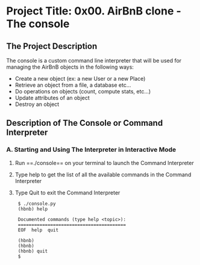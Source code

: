 
# **Project Title: 0x00. AirBnB clone - The console**

## **The Project Description**

The console is a custom command line interpreter that will be used for managing the AirBnB objects in the following ways:

* Create a new object (ex: a new User or a new Place)
* Retrieve an object from a file, a database etc…
* Do operations on objects (count, compute stats, etc…)
* Update attributes of an object
* Destroy an object

## **Description of The Console or Command Interpreter**

### **A. Starting and Using The Interpreter in Interactive Mode**

1. Run ==./console== on your terminal to launch the Command Interpreter
2. Type help to get the list of all the available commands in the Command Interpreter
3. Type Quit to exit the Command Interpreter

		$ ./console.py
		(hbnb) help

		Documented commands (type help <topic>):
		========================================
		EOF  help  quit

		(hbnb) 
		(hbnb) 
		(hbnb) quit
		$
